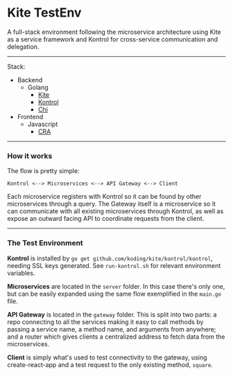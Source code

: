 # Kite TestEnv

A full-stack environment following the microservice architecture using Kite as a service framework and Kontrol for cross-service communication and delegation.

---

Stack:
- Backend
  - Golang
    - [Kite](https://github.com/koding/kite)
    - [Kontrol](https://github.com/koding/kite)
    - [Chi](https://github.com/go-chi/chi)
- Frontend
  - Javascript
    - [CRA](https://github.com/facebook/create-react-app)


---

### How it works

The flow is pretty simple:

```
Kontrol <--> Microservices <--> API Gateway <--> Client
```

Each microservice registers with Kontrol so it can be found by other microservices through a query. The Gateway itself is a microservice so it can communicate with all existing microservices through Kontrol, as well as expose an outward facing API to coordinate requests from the client.

---

### The Test Environment

**Kontrol** is installed by `go get github.com/koding/kite/kontrol/kontrol`, needing SSL keys generated. See `run-kontrol.sh` for relevant environment variables.

**Microservices** are located in the `server` folder. In this case there's only one, but can be easily expanded using the same flow exemplified in the `main.go` file.

**API Gateway** is located in the `gateway` folder. This is split into two parts: a repo connecting to all the services making it easy to call methods by passing a service name, a method name, and arguments from anywhere; and a router which gives clients a centralized address to fetch data from the microservices.

**Client** is simply what's used to test connectivity to the gateway, using create-react-app and a test request to the only existing method, `square`. 